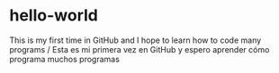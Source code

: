 # hello-world
This is my first time in GitHub and I hope to learn how to code many programs / Esta es mi primera vez en GitHub y espero aprender cómo programa muchos programas
